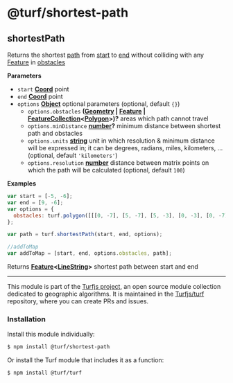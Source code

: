# @turf/shortest-path

<!-- Generated by documentation.js. Update this documentation by updating the source code. -->

## shortestPath

Returns the shortest [path][1] from [start][2] to [end][2] without colliding with
any [Feature][3] in [ obstacles][4]

**Parameters**

-   `start` **[Coord][5]** point
-   `end` **[Coord][5]** point
-   `options` **[Object][6]** optional parameters (optional, default `{}`)
    -   `options.obstacles` **([Geometry][7] \| [Feature][8] \| [FeatureCollection][9]&lt;[Polygon][10]>)?** areas which path cannot travel
    -   `options.minDistance` **[number][11]?** minimum distance between shortest path and obstacles
    -   `options.units` **[string][12]** unit in which resolution & minimum distance will be expressed in; it can be degrees, radians, miles, kilometers, ... (optional, default `'kilometers'`)
    -   `options.resolution` **[number][11]** distance between matrix points on which the path will be calculated (optional, default `100`)

**Examples**

```javascript
var start = [-5, -6];
var end = [9, -6];
var options = {
  obstacles: turf.polygon([[[0, -7], [5, -7], [5, -3], [0, -3], [0, -7]]])
};

var path = turf.shortestPath(start, end, options);

//addToMap
var addToMap = [start, end, options.obstacles, path];
```

Returns **[Feature][8]&lt;[LineString][13]>** shortest path between start and end

[1]: https://tools.ietf.org/html/rfc7946#section-3.1.4

[2]: https://tools.ietf.org/html/rfc7946#section-3.1.2

[3]: https://tools.ietf.org/html/rfc7946#section-3.2

[4]: FeatureCollection<Polygon>

[5]: https://tools.ietf.org/html/rfc7946#section-3.1.1

[6]: https://developer.mozilla.org/docs/Web/JavaScript/Reference/Global_Objects/Object

[7]: https://tools.ietf.org/html/rfc7946#section-3.1

[8]: https://tools.ietf.org/html/rfc7946#section-3.2

[9]: https://tools.ietf.org/html/rfc7946#section-3.3

[10]: https://tools.ietf.org/html/rfc7946#section-3.1.6

[11]: https://developer.mozilla.org/docs/Web/JavaScript/Reference/Global_Objects/Number

[12]: https://developer.mozilla.org/docs/Web/JavaScript/Reference/Global_Objects/String

[13]: https://tools.ietf.org/html/rfc7946#section-3.1.4

<!-- This file is automatically generated. Please don't edit it directly:
if you find an error, edit the source file (likely index.js), and re-run
./scripts/generate-readmes in the turf project. -->

---

This module is part of the [Turfjs project](http://turfjs.org/), an open source
module collection dedicated to geographic algorithms. It is maintained in the
[Turfjs/turf](https://github.com/Turfjs/turf) repository, where you can create
PRs and issues.

### Installation

Install this module individually:

```sh
$ npm install @turf/shortest-path
```

Or install the Turf module that includes it as a function:

```sh
$ npm install @turf/turf
```
